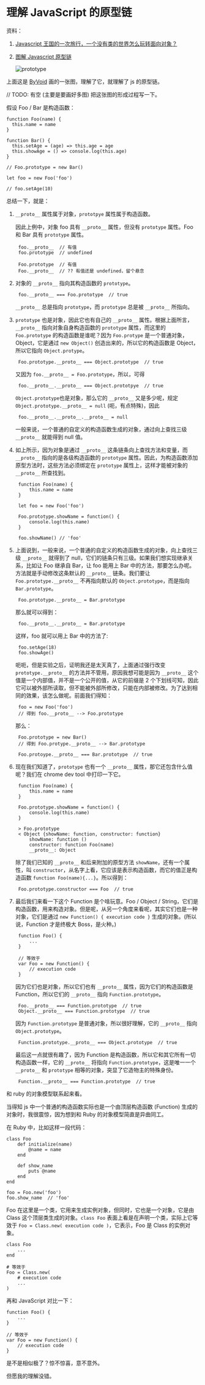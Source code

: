 # 理解 JavaScript 的原型链

资料：

1. [Javascript 王国的一次旅行，一个没有类的世界怎么玩转面向对象？](https://mp.weixin.qq.com/s?__biz=MzAxOTc0NzExNg==&mid=2665513786&idx=1&sn=6f51ad314e3ef3e1575e032568477f3a)
1. [图解 Javascript 原型链](http://blog.rainy.im/2015/07/20/prototype-chain-in-js/)

   ![prototype](../art/js-prototype.png)

上面这是 [ByVoid](https://github.com/byvoid) 画的一张图，理解了它，就理解了 js 的原型链。

// TODO: 有空 (主要是要画好多图) 把这张图的形成过程写一下。

假设 Foo / Bar 是构造函数：

    function Foo(name) {
      this.name = name
    }

    function Bar() {
      this.setAge = (age) => this.age = age
      this.showAge = () => console.log(this.age)
    }

    // Foo.prototype = new Bar()

    let foo = new Foo('foo')

    // foo.setAge(10)

总结一下，就是：

1. `__proto__` 属性属于对象，`prototpye` 属性属于构造函数。

    因此上例中，对象 foo 具有 `__proto__` 属性，但没有 `prototype` 属性。Foo 和 Bar 具有 `prototype` 属性。

        foo.__proto__  // 有值
        foo.prototype  // undefined

        Foo.prototype  // 有值
        Foo.__proto__  // ?? 有值还是 undefined，留个悬念

1. 对象的 `__proto__` 指向其构造函数的 `prototype`。

        foo.__proto__ === Foo.prototype  // true

   `__proto__` 总是指向 `prototype`，而 `prototype` 总是被 `__proto__` 所指向。

1. `prototype` 也是对象，因此它也有自己的 `__proto__` 属性。根据上面所言，`__proto__` 指向对象自身构造函数的 `prototype` 属性，而这里的 `Foo.prototype` 的构造函数是谁呢？因为 `Foo.protype` 是一个普通对象，Object，它是通过 `new Object()` 创造出来的，所以它的构造函数是 Object，所以它指向 `Object.protype`。

        Foo.prototype.__proto__ === Object.prototype  // true

   又因为 `foo.__proto__ = Foo.prototype`，所以，可得

        foo.__proto__.__proto__ === Object.prototpye  // true

   `Object.prototype`也是对象，那么它的 `__proto__` 又是多少呢，规定 `Object.prototype.__proto__ = null` (呃，有点特殊)，因此

        foo.__proto__.__proto__.__proto__ = null

   一般来说，一个普通的自定义的构造函数生成的对象，通过向上查找三级 `__proto__` 就能得到 null 值。

1. 如上所示，因为对象是通过 `__proto__` 这条链条向上查找方法和变量，而 `__proto__` 指向的是各级构造函数的 `prototype` 属性。因此，为构造函数添加原型方法时，这些方法必须绑定在 `prototype` 属性上，这样才能被对象的 `__proto__` 所查找到。

        function Foo(name) {
            this.name = name
        }

        let foo = new Foo('foo')

        Foo.prototype.showName = function() {
            console.log(this.name)
        }

        foo.showName() // 'foo'

1. 上面说到，一般来说，一个普通的自定义的构造函数生成的对象，向上查找三级 `__proto__` 就得到了 null，它们的链条只有三级。如果我们想实现继承关系，比如让 Foo 继承自 Bar，让 foo 能用上 Bar 中的方法，那要怎么办呢。方法就是手动修改这条默认的 `__proto__` 链条。我们要让 `Foo.prototype.__proto__` 不再指向默认的 `Object.prototype`，而是指向 `Bar.prototype`。

        Foo.prototype.__proto__ = Bar.prototype

   那么就可以得到：

        foo.__proto__.__proto__ = Bar.prototype

   这样，foo 就可以用上 Bar 中的方法了:

        foo.setAge(18)
        foo.showAge()

   呃呃，但是实验之后，证明我还是太天真了，上面通过强行改变 `prototype.__proto__` 的方法并不管用，原因我想可能是因为 `__proto__` 这个值是一个内部值，并不是一个公开的值，从它的前缀是 2 个下划线可知，因此它可以被外部所读取，但不能被外部所修改，只能在内部被修改。为了达到相同的效果，该怎么做呢。前面我们得知：

        foo = new Foo('foo')
        // 得到 foo.__proto__ --> Foo.prototype

   那么：

        Foo.prototype = new Bar()
        // 得到 Foo.protype.__proto__ --> Bar.prototype

        Foo.protoype.__proto__ === Bar.prototype  // true

1. 现在我们知道了，`prototype` 也有一个 `__proto__` 属性，那它还包含什么值呢？我们在 chrome dev tool 中打印一下它。

        function Foo(name) {
            this.name = name
        }

        Foo.prototype.showName = function() {
            console.log(this.name)
        }

        > Foo.prototype
        < Object {showName: function, constructor: function}
            showName: function ()
            constructor: function Foo(name)
            __proto__: Object

   除了我们已知的 `__proto__` 和后来附加的原型方法 `showName`，还有一个属性，叫 `constructor`，从名字上看，它应该是表示构造函数，而它的值正是构造函数 `function Foo(name){...}`。所以得到：

        Foo.prototype.constructor === Foo  // true

1. 最后我们来看一下这个 Function 是个啥玩意。Foo / Object / String，它们是构造函数，用来构造对象。但是呢，从另一个角度来看呢，其实它们也是一种对象，它们是通过 `new Function() { execution code }` 生成的对象。(所以说，Function 才是终极大 Boss，是火种。)

        function Foo() {
            ...
        }

        // 等效于
        var Foo = new Function() {
            // execution code
        }

   因为它们也是对象，所以它们也有 `__proto__` 属性，因为它们的构造函数是 Function，所以它们的 `__proto__` 指向 `Function.prototype`。

        Foo.__proto__ === Function.prototype  // true
        Object.__proto__ === Function.prototype  // true

   因为 `Function.prototype` 是普通对象，所以很好理解，它的 `__proto__` 指向 `Object.prototype`。

        Function.prototype.__proto__ === Object.prototype  // true

   最后这一点就很有趣了，因为 Function 是构造函数，所以它和其它所有一切构造函数一样，它的 `__proto__` 将指向 `Function.prototype`，这是唯一一个 `__proto__` 和 `prototype` 相等的对象，突显了它造物主的特殊身份。

        Function.__proto__ === Function.prototype  // true

和 ruby 的对象模型联系起来看。

当得知 js 中一个普通的构造函数实际也是一个由顶层构造函数 (Function) 生成的对象时，我很震惊，因为想到和 Ruby 的对象模型简直是异曲同工。

在 Ruby 中，比如这样一段代码：

    class Foo
        def initialize(name)
            @name = name
        end

        def show_name
            puts @name
        end
    end

    foo = Foo.new('foo')
    foo.show_name  // 'foo'

Foo 在这里是一个类，它用来生成实例对象，但同时，它也是一个对象，它是由 Class 这个顶层类生成的对象。`class Foo` 表面上看是在声明一个类，实际上它等效于 `Foo = Class.new( execution code )`，它表示，Foo 是 Class 的实例对象。

    class Foo
        ...
    end 

    # 等效于 
    Foo = Class.new(
        # execution code
        ...
    )

再和 JavaScript 对比一下：

    function Foo() {
        ...
    }

    // 等效于
    var Foo = new Function() {
        // execution code
    }

是不是相似极了？惊不惊喜，意不意外。

但愿我的理解没错。
